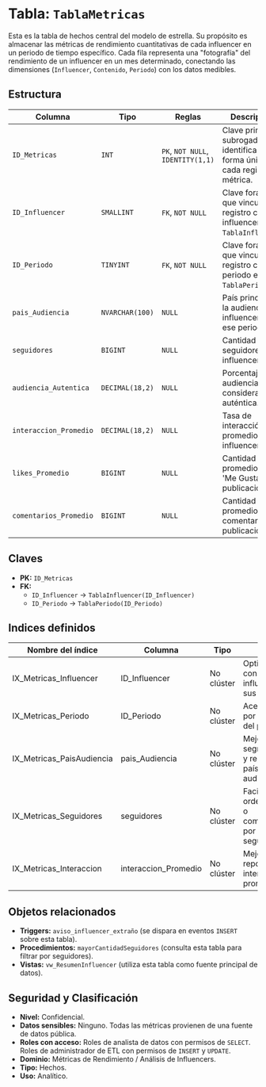 # Tabla: `TablaMetricas`

Esta es la tabla de hechos central del modelo de estrella. Su propósito es almacenar las métricas de rendimiento cuantitativas de cada influencer en un periodo de tiempo específico. Cada fila representa una "fotografía" del rendimiento de un influencer en un mes determinado, conectando las dimensiones (`Influencer`, `Contenido`, `Periodo`) con los datos medibles.

## Estructura
| Columna | Tipo | Reglas | Descripción |
|---|---|---|---|
| `ID_Metricas` | `INT` | `PK`, `NOT NULL`, `IDENTITY(1,1)` | Clave primaria subrogada que identifica de forma única cada registro de métrica. |
| `ID_Influencer` | `SMALLINT` | `FK`, `NOT NULL` | Clave foránea que vincula el registro con un influencer en `TablaInfluencer`. |
| `ID_Periodo` | `TINYINT` | `FK`, `NOT NULL` | Clave foránea que vincula el registro con un periodo en `TablaPeriodo`. |
| `pais_Audiencia` | `NVARCHAR(100)` | `NULL` | País principal de la audiencia del influencer en ese periodo. |
| `seguidores` | `BIGINT` | `NULL` | Cantidad de seguidores del influencer. |
| `audiencia_Autentica` | `DECIMAL(18,2)` | `NULL` | Porcentaje de la audiencia considerada auténtica. |
| `interaccion_Promedio` | `DECIMAL(18,2)` | `NULL` | Tasa de interacción promedio del influencer. |
| `likes_Promedio` | `BIGINT` | `NULL` | Cantidad promedio de 'Me Gusta' por publicación. |
| `comentarios_Promedio` | `BIGINT` | `NULL` | Cantidad promedio de comentarios por publicación. |

## Claves
- **PK:** `ID_Metricas`
- **FK:**
    *   `ID_Influencer` → `TablaInfluencer(ID_Influencer)`
    *   `ID_Periodo` → `TablaPeriodo(ID_Periodo)`

## Indices definidos
| Nombre del índice         | Columna              | Tipo       | Notas                                                           |
| ------------------------- | -------------------- | ---------- | --------------------------------------------------------------- |
| IX_Metricas_Influencer    | ID_Influencer        | No clúster | Optimiza consultas por influencer y sus métricas.               |
| IX_Metricas_Periodo       | ID_Periodo           | No clúster | Acelera filtros por mes o año del periodo.                      |
| IX_Metricas_PaisAudiencia | pais_Audiencia       | No clúster | Mejora segmentación y reportes por país de audiencia.           |
| IX_Metricas_Seguidores    | seguidores           | No clúster | Facilita ordenamientos o comparativas por número de seguidores. |
| IX_Metricas_Interaccion   | interaccion_Promedio | No clúster | Mejora reportes de interacción promedio.                        |

## Objetos relacionados
- **Triggers:** `aviso_influencer_extraño` (se dispara en eventos `INSERT` sobre esta tabla).
- **Procedimientos:** `mayorCantidadSeguidores` (consulta esta tabla para filtrar por seguidores).
- **Vistas:** `vw_ResumenInfluencer` (utiliza esta tabla como fuente principal de datos).

## Seguridad y Clasificación
- **Nivel:** Confidencial.
- **Datos sensibles:** Ninguno. Todas las métricas provienen de una fuente de datos pública.
- **Roles con acceso:** Roles de analista de datos con permisos de `SELECT`. Roles de administrador de ETL con permisos de `INSERT` y `UPDATE`.
- **Dominio:** Métricas de Rendimiento / Análisis de Influencers.
- **Tipo:** Hechos.
- **Uso:** Analítico.